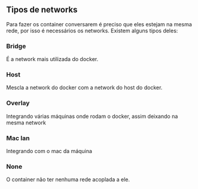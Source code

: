 ## Tipos de networks

Para fazer os container conversarem é preciso que eles estejam na mesma rede, por isso é necessários os networks. Existem alguns tipos deles:

### Bridge

É a network mais utilizada do docker.

### Host

Mescla a network do docker com a network do host do docker.

### Overlay

Integrando várias máquinas onde rodam o docker, assim deixando na mesma network

### Mac lan

Integrando com o mac da máquina

### None

O container não ter nenhuma rede acoplada a ele.
